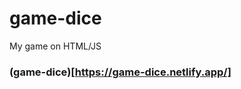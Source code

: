 <p align="center"><h1>game-dice</h1></p>
My game on HTML/JS

### (game-dice)[https://game-dice.netlify.app/]

